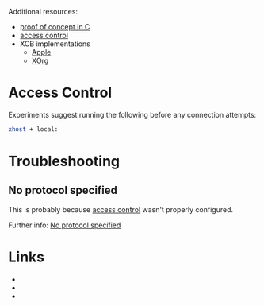 Additional resources:
 * [proof of concept in C](poc/x11-poc.c)
 * [access control](#access-control)
 * XCB implementations
    * [Apple][1]
    * [XOrg][2]

# Access Control
Experiments suggest running the following before any connection attempts:

```sh
xhost + local:
```

# Troubleshooting

## No protocol specified
This is probably because [access control](#access-control) wasn't properly
configured.

Further info: [No protocol specified][3]

# Links
 * [1]: <https://opensource.apple.com/source/X11libs/X11libs-17.3/libxcb/libxcb-1.0/src/xcb_util.c.auto.html> "Apple xcb_util.c"
 * [2]: <https://gitlab.freedesktop.org/xorg/lib/libxcb/-/blob/master/src/xcb_util.c> "XOrg xcb_util.c"
 * [3]: <https://unix.stackexchange.com/questions/209746/how-to-resolve-no-protocol-specified-for-su-user> "Stack Exchange - How to resolve ..."
